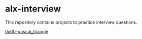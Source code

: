 # alx-interview

This repository contains projects to practice interview questions.

[0x00-pascal_triangle](https://github.com/Yosef-S-A/alx-interview/tree/main/0x00-pascal_triangle)

